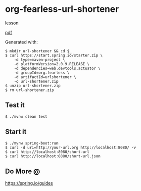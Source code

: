 # org-fearless-url-shortener

[lesson](https://bclozel.github.io/lectures/spring-boot-hol)

[pdf](/spring-boot-url-shortener.pdf)

Generated with:

```
$ mkdir url-shortener && cd $_
$ curl https://start.spring.io/starter.zip \
    -d type=maven-project \
    -d platformVersion=2.0.9.RELEASE \
    -d dependencies=web,devtools,actuator \
    -d groupId=org.fearless \
    -d artifactId=urlshortener \
    -o url-shortener.zip
$ unzip url-shortener.zip
$ rm url-shortener.zip
```

## Test it

```
$ ./mvnw clean test
```

## Start it

```
$ ./mvnw spring-boot:run
$ curl -d uri=http://your-url.org http://localhost:8080/ -v
$ curl http://localhost:8080/short-url
$ curl http://localhost:8080/short-url.json
```

## Do More @

<https://spring.io/guides>